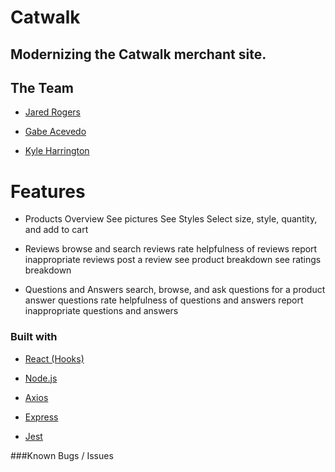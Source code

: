 # Catwalk
Modernizing the Catwalk merchant site.
---
## The Team

- [Jared Rogers](https://github.com/rogersjared)

- [Gabe Acevedo](https://github.com/gea2111)

- [Kyle Harrington](https://github.com/Relykon)

# Features
- Products Overview
    See pictures
    See Styles
    Select size, style, quantity, and add to cart
  
- Reviews
    browse and search reviews
    rate helpfulness of reviews
    report inappropriate reviews
    post a review
    see product breakdown
    see ratings breakdown

- Questions and Answers
    search, browse, and ask questions for a product
    answer questions
    rate helpfulness of questions and answers
    report inappropriate questions and answers
    



### Built with

- [React (Hooks)](https://reactjs.org/)

- [Node.js](https://nodejs.org/en/)

- [Axios](https://www.npmjs.com/package/axios)

- [Express](https://expressjs.com/)

- [Jest](https://jestjs.io/)

###Known Bugs / Issues
